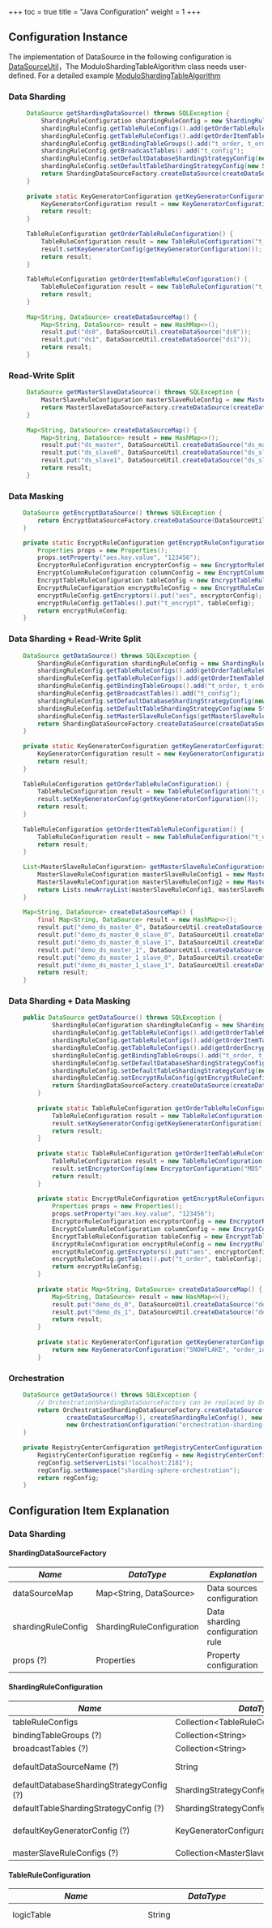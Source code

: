 +++
toc = true
title = "Java Configuration"
weight = 1
+++

## Configuration Instance

The implementation of DataSource in the following configuration is [DataSourceUtil](https://github.com/geomonlin/incubator-shardingsphere-example/blob/4.0.0-RC2/example-core/example-api/src/main/java/org/apache/shardingsphere/example/core/api/DataSourceUtil.java)，The ModuloShardingTableAlgorithm class needs user-defined. For a detailed example [ModuloShardingTableAlgorithm](https://github.com/geomonlin/incubator-shardingsphere-example/tree/dev/example-core/config-utility/src/main/java/org/apache/shardingsphere/example/algorithm) 

### Data Sharding

```java
     DataSource getShardingDataSource() throws SQLException {
         ShardingRuleConfiguration shardingRuleConfig = new ShardingRuleConfiguration();
         shardingRuleConfig.getTableRuleConfigs().add(getOrderTableRuleConfiguration());
         shardingRuleConfig.getTableRuleConfigs().add(getOrderItemTableRuleConfiguration());
         shardingRuleConfig.getBindingTableGroups().add("t_order, t_order_item");
         shardingRuleConfig.getBroadcastTables().add("t_config");
         shardingRuleConfig.setDefaultDatabaseShardingStrategyConfig(new InlineShardingStrategyConfiguration("user_id", "ds${user_id % 2}"));
         shardingRuleConfig.setDefaultTableShardingStrategyConfig(new StandardShardingStrategyConfiguration("order_id", new ModuloShardingTableAlgorithm()));
         return ShardingDataSourceFactory.createDataSource(createDataSourceMap(), shardingRuleConfig, new Properties());
     }
     
     private static KeyGeneratorConfiguration getKeyGeneratorConfiguration() {
         KeyGeneratorConfiguration result = new KeyGeneratorConfiguration("SNOWFLAKE", "order_id");
         return result;
     }
     
     TableRuleConfiguration getOrderTableRuleConfiguration() {
         TableRuleConfiguration result = new TableRuleConfiguration("t_order", "ds${0..1}.t_order${0..1}");
         result.setKeyGeneratorConfig(getKeyGeneratorConfiguration());
         return result;
     }
     
     TableRuleConfiguration getOrderItemTableRuleConfiguration() {
         TableRuleConfiguration result = new TableRuleConfiguration("t_order_item", "ds${0..1}.t_order_item${0..1}");
         return result;
     }
     
     Map<String, DataSource> createDataSourceMap() {
         Map<String, DataSource> result = new HashMap<>();
         result.put("ds0", DataSourceUtil.createDataSource("ds0"));
         result.put("ds1", DataSourceUtil.createDataSource("ds1"));
         return result;
     }
```

### Read-Write Split

```java
     DataSource getMasterSlaveDataSource() throws SQLException {
         MasterSlaveRuleConfiguration masterSlaveRuleConfig = new MasterSlaveRuleConfiguration("ds_master_slave", "ds_master", Arrays.asList("ds_slave0", "ds_slave1"));
         return MasterSlaveDataSourceFactory.createDataSource(createDataSourceMap(), masterSlaveRuleConfig, new Properties());
     }
     
     Map<String, DataSource> createDataSourceMap() {
         Map<String, DataSource> result = new HashMap<>();
         result.put("ds_master", DataSourceUtil.createDataSource("ds_master"));
         result.put("ds_slave0", DataSourceUtil.createDataSource("ds_slave0"));
         result.put("ds_slave1", DataSourceUtil.createDataSource("ds_slave1"));
         return result;
     }
```

### Data Masking

```java
    DataSource getEncryptDataSource() throws SQLException {
        return EncryptDataSourceFactory.createDataSource(DataSourceUtil.createDataSource("demo_ds"), getEncryptRuleConfiguration(), new Properties());
    }

    private static EncryptRuleConfiguration getEncryptRuleConfiguration() {
        Properties props = new Properties();
        props.setProperty("aes.key.value", "123456");
        EncryptorRuleConfiguration encryptorConfig = new EncryptorRuleConfiguration("AES", props);
        EncryptColumnRuleConfiguration columnConfig = new EncryptColumnRuleConfiguration("plain_pwd", "cipher_pwd", "", "aes");
        EncryptTableRuleConfiguration tableConfig = new EncryptTableRuleConfiguration(Collections.singletonMap("pwd", columnConfig));
        EncryptRuleConfiguration encryptRuleConfig = new EncryptRuleConfiguration();
        encryptRuleConfig.getEncryptors().put("aes", encryptorConfig);
        encryptRuleConfig.getTables().put("t_encrypt", tableConfig);
		return encryptRuleConfig;
    }
```

### Data Sharding + Read-Write Split

```java
    DataSource getDataSource() throws SQLException {
        ShardingRuleConfiguration shardingRuleConfig = new ShardingRuleConfiguration();
        shardingRuleConfig.getTableRuleConfigs().add(getOrderTableRuleConfiguration());
        shardingRuleConfig.getTableRuleConfigs().add(getOrderItemTableRuleConfiguration());
        shardingRuleConfig.getBindingTableGroups().add("t_order, t_order_item");
        shardingRuleConfig.getBroadcastTables().add("t_config");
        shardingRuleConfig.setDefaultDatabaseShardingStrategyConfig(new StandardShardingStrategyConfiguration("user_id", new PreciseModuloShardingDatabaseAlgorithm()));
        shardingRuleConfig.setDefaultTableShardingStrategyConfig(new StandardShardingStrategyConfiguration("order_id", new PreciseModuloShardingTableAlgorithm()));
        shardingRuleConfig.setMasterSlaveRuleConfigs(getMasterSlaveRuleConfigurations());
        return ShardingDataSourceFactory.createDataSource(createDataSourceMap(), shardingRuleConfig, new Properties());
    }
    
    private static KeyGeneratorConfiguration getKeyGeneratorConfiguration() {
        KeyGeneratorConfiguration result = new KeyGeneratorConfiguration("SNOWFLAKE", "order_id");
        return result;
    }
    
    TableRuleConfiguration getOrderTableRuleConfiguration() {
        TableRuleConfiguration result = new TableRuleConfiguration("t_order", "ds_${0..1}.t_order_${[0, 1]}");
        result.setKeyGeneratorConfig(getKeyGeneratorConfiguration());
        return result;
    }
    
    TableRuleConfiguration getOrderItemTableRuleConfiguration() {
        TableRuleConfiguration result = new TableRuleConfiguration("t_order_item", "ds_${0..1}.t_order_item_${[0, 1]}");
        return result;
    }
    
    List<MasterSlaveRuleConfiguration> getMasterSlaveRuleConfigurations() {
        MasterSlaveRuleConfiguration masterSlaveRuleConfig1 = new MasterSlaveRuleConfiguration("ds_0", "demo_ds_master_0", Arrays.asList("demo_ds_master_0_slave_0", "demo_ds_master_0_slave_1"));
        MasterSlaveRuleConfiguration masterSlaveRuleConfig2 = new MasterSlaveRuleConfiguration("ds_1", "demo_ds_master_1", Arrays.asList("demo_ds_master_1_slave_0", "demo_ds_master_1_slave_1"));
        return Lists.newArrayList(masterSlaveRuleConfig1, masterSlaveRuleConfig2);
    }
    
    Map<String, DataSource> createDataSourceMap() {
        final Map<String, DataSource> result = new HashMap<>();
        result.put("demo_ds_master_0", DataSourceUtil.createDataSource("demo_ds_master_0"));
        result.put("demo_ds_master_0_slave_0", DataSourceUtil.createDataSource("demo_ds_master_0_slave_0"));
        result.put("demo_ds_master_0_slave_1", DataSourceUtil.createDataSource("demo_ds_master_0_slave_1"));
        result.put("demo_ds_master_1", DataSourceUtil.createDataSource("demo_ds_master_1"));
        result.put("demo_ds_master_1_slave_0", DataSourceUtil.createDataSource("demo_ds_master_1_slave_0"));
        result.put("demo_ds_master_1_slave_1", DataSourceUtil.createDataSource("demo_ds_master_1_slave_1"));
        return result;
    }
```
### Data Sharding + Data Masking

```java
    public DataSource getDataSource() throws SQLException {
            ShardingRuleConfiguration shardingRuleConfig = new ShardingRuleConfiguration();
            shardingRuleConfig.getTableRuleConfigs().add(getOrderTableRuleConfiguration());
            shardingRuleConfig.getTableRuleConfigs().add(getOrderItemTableRuleConfiguration());
            shardingRuleConfig.getTableRuleConfigs().add(getOrderEncryptTableRuleConfiguration());
            shardingRuleConfig.getBindingTableGroups().add("t_order, t_order_item");
            shardingRuleConfig.setDefaultDatabaseShardingStrategyConfig(new InlineShardingStrategyConfiguration("user_id", "demo_ds_${user_id % 2}"));
            shardingRuleConfig.setDefaultTableShardingStrategyConfig(new StandardShardingStrategyConfiguration("order_id", new PreciseModuloShardingTableAlgorithm()));
            shardingRuleConfig.setEncryptRuleConfig(getEncryptRuleConfiguration());
            return ShardingDataSourceFactory.createDataSource(createDataSourceMap(), shardingRuleConfig, new Properties());
        }
        
        private static TableRuleConfiguration getOrderTableRuleConfiguration() {
            TableRuleConfiguration result = new TableRuleConfiguration("t_order", "demo_ds_${0..1}.t_order_${[0, 1]}");
            result.setKeyGeneratorConfig(getKeyGeneratorConfiguration());
            return result;
        }
        
        private static TableRuleConfiguration getOrderItemTableRuleConfiguration() {
            TableRuleConfiguration result = new TableRuleConfiguration("t_order_item", "demo_ds_${0..1}.t_order_item_${[0, 1]}");
            result.setEncryptorConfig(new EncryptorConfiguration("MD5", "status", new Properties()));
            return result;
        }
        
        private static EncryptRuleConfiguration getEncryptRuleConfiguration() {
            Properties props = new Properties();
            props.setProperty("aes.key.value", "123456");
            EncryptorRuleConfiguration encryptorConfig = new EncryptorRuleConfiguration("AES", props);
            EncryptColumnRuleConfiguration columnConfig = new EncryptColumnRuleConfiguration("plain_order", "cipher_order", "", "aes");
            EncryptTableRuleConfiguration tableConfig = new EncryptTableRuleConfiguration(Collections.singletonMap("order_id", columnConfig));
            EncryptRuleConfiguration encryptRuleConfig = new EncryptRuleConfiguration();
            encryptRuleConfig.getEncryptors().put("aes", encryptorConfig);
            encryptRuleConfig.getTables().put("t_order", tableConfig);
			return encryptRuleConfig;
        }
        
        private static Map<String, DataSource> createDataSourceMap() {
            Map<String, DataSource> result = new HashMap<>();
            result.put("demo_ds_0", DataSourceUtil.createDataSource("demo_ds_0"));
            result.put("demo_ds_1", DataSourceUtil.createDataSource("demo_ds_1"));
            return result;
        }
        
        private static KeyGeneratorConfiguration getKeyGeneratorConfiguration() {
            return new KeyGeneratorConfiguration("SNOWFLAKE", "order_id", new Properties());
        }
```

### Orchestration

```java
    DataSource getDataSource() throws SQLException {
        // OrchestrationShardingDataSourceFactory can be replaced by OrchestrationMasterSlaveDataSourceFactory or OrchestrationEncryptDataSourceFactory
        return OrchestrationShardingDataSourceFactory.createDataSource(
                createDataSourceMap(), createShardingRuleConfig(), new HashMap<String, Object>(), new Properties(), 
                new OrchestrationConfiguration("orchestration-sharding-data-source", getRegistryCenterConfiguration(), false));
    }
    
    private RegistryCenterConfiguration getRegistryCenterConfiguration() {
        RegistryCenterConfiguration regConfig = new RegistryCenterConfiguration();
        regConfig.setServerLists("localhost:2181");
        regConfig.setNamespace("sharding-sphere-orchestration");
        return regConfig;
    }
```

## Configuration Item Explanation

### Data Sharding

#### ShardingDataSourceFactory

| *Name*             | *DataType*                | *Explanation*                    |
| ------------------ | ------------------------- | -------------------------------- |
| dataSourceMap      | Map\<String, DataSource\> | Data sources configuration       |
| shardingRuleConfig | ShardingRuleConfiguration | Data sharding configuration rule |
| props (?)          | Properties                | Property configuration           |

#### ShardingRuleConfiguration

| *Name*                                    | *DataType*                                 | *Explanation*                                                |
| ----------------------------------------- | ------------------------------------------ | ------------------------------------------------------------ |
| tableRuleConfigs                          | Collection\<TableRuleConfiguration\>       | Sharding rule list                                           |
| bindingTableGroups (?)                    | Collection\<String\>                       | Binding table rule list                                      |
| broadcastTables (?)                       | Collection\<String\>                       | Broadcast table rule list                                    |
| defaultDataSourceName (?)                 | String                                     | Tables not configured with sharding rules will locate according to default data sources |
| defaultDatabaseShardingStrategyConfig (?) | ShardingStrategyConfiguration              | Default database sharding strategy                           |
| defaultTableShardingStrategyConfig (?)    | ShardingStrategyConfiguration              | Default table sharding strategy                              |
| defaultKeyGeneratorConfig (?)             | KeyGeneratorConfiguration                  | Default key generator configuration, use user-defined ones or built-in ones, e.g. SNOWFLAKE/UUID/LEAF_SEGMENT. Default key generator is `org.apache.shardingsphere.core.keygen.generator.impl.SnowflakeKeyGenerator` |
| masterSlaveRuleConfigs (?)                | Collection\<MasterSlaveRuleConfiguration\> | Read-write split rules, default indicates not using read-write split |

#### TableRuleConfiguration

| *Name*                             | *DataType*                    | *Description*                                                |
| ---------------------------------- | ----------------------------- | ------------------------------------------------------------ |
| logicTable                         | String                        | Name of logic table                                          |
| actualDataNodes (?)                | String                        | Describe data source names and actual tables, delimiter as point, multiple data nodes split by comma, support inline expression. Absent means sharding databases only. Example: ds${0..7}.tbl${0..7} |
| databaseShardingStrategyConfig (?) | ShardingStrategyConfiguration | Databases sharding strategy, use default databases sharding strategy if absent |
| tableShardingStrategyConfig (?)    | ShardingStrategyConfiguration | Tables sharding strategy, use default databases sharding strategy if absent |
| keyGeneratorConfig (?)             | KeyGeneratorConfiguration     | Key generator configuration, use default key generator if absent |
| encryptorConfiguration (?)         | EncryptorConfiguration        | Encrypt generator configuration                              |


#### StandardShardingStrategyConfiguration

Subclass of ShardingStrategyConfiguration.

| *Name*                     | *DataType*               | *Explanation*                                   |
| -------------------------- | ------------------------ | ----------------------------------------------- |
| shardingColumn             | String                   | Sharding column name                            |
| preciseShardingAlgorithm   | PreciseShardingAlgorithm | Precise sharding algorithm used in `=` and `IN` |
| rangeShardingAlgorithm (?) | RangeShardingAlgorithm   | Range sharding algorithm used in `BETWEEN`      |

#### ComplexShardingStrategyConfiguration

The implementation class of `ShardingStrategyConfiguration`, used in complex sharding situations with  multiple sharding keys.

| *Name*            | *DataType*                   | *Explanation*                             |
| ----------------- | ---------------------------- | ----------------------------------------- |
| shardingColumns   | String                       | Sharding column name, separated by commas |
| shardingAlgorithm | ComplexKeysShardingAlgorithm | Complex sharding algorithm                |

#### InlineShardingStrategyConfiguration

The implementation class of `ShardingStrategyConfiguration`, used in sharding strategy of inline expression.

| *Name*              | *DataType* | *Explanation*                                                |
| ------------------- | ---------- | ------------------------------------------------------------ |
| shardingColumn      | String     | Sharding column name                                         |
| algorithmExpression | String     | Inline expression of sharding strategies, should conform to groovy syntax; refer to [Inline expression](/en/features/sharding/other-features/inline-expression) for more details |

#### HintShardingStrategyConfiguration

The implementation class of `ShardingStrategyConfiguration`,  used to configure hint sharding strategies.

| *Name*            | *DataType*            | *Description*           |
| ----------------- | --------------------- | ----------------------- |
| shardingAlgorithm | HintShardingAlgorithm | Hint sharding algorithm |

#### NoneShardingStrategyConfiguration

The implementation class of `ShardingStrategyConfiguration`, used to configure none-sharding strategies.

#### KeyGeneratorConfiguration

| *Name*            | *DataType*                   | *Description*                                                                               |
| ----------------- | ---------------------------- | ------------------------------------------------------------------------------------------- |
| column            | String                       | Column name of key generator                                                                |
| type              | String                       | Type of key generator, use user-defined ones or built-in ones, e.g. SNOWFLAKE, UUID, LEAF_SEGMENT, LEAF_SNOWFLAKE |
| props             | Properties                   | The Property configuration of key generators                                                 |

#### PropertiesConstant

Property configuration that can include these properties of these key generators.

#### SNOWFLAKE
  
| *Name*                                              | *DataType* | *Explanation*                                                                                                                                                                                                                   |
| --------------------------------------------------- | ---------- | ------------------------------------------------------------------------------------------------------------------------------------------------------------------------------------------------------------------------------- |
| worker.id (?)                                        |   long     | The unique id for working machine, the default value is `0`                                                                                                                                                                    |
| max.tolerate.time.difference.milliseconds (?)        |   long     | The max tolerate time for different server's time difference in milliseconds, the default value is `10`                                                                                                                         |
| max.vibration.offset (?)                             |    int     | The max upper limit value of vibrate number, range `[0, 4096)`, the default value is `1`. Notice: To use the generated value of this algorithm as sharding value, it is recommended to configure this property. The algorithm generates key mod `2^n` (`2^n` is usually the sharding amount of tables or databases) in different milliseconds and the result is always `0` or `1`. To prevent the above sharding problem, it is recommended to configure this property, its value is `(2^n)-1` |
  
#### LEAF_SEGMENT
  
| *Name*                                | *DataType* | *Explanation*                                                                                                                                                                                |
| ------------------------------------- | ---------- | -------------------------------------------------------------------------------------------------------------------------------------------------------------------------------------------- |
| server.list                           | String     | The server list to connect to registry Center which includes the ip address and port number. To split them with the comma when there are multiple addresses. e.g: `host1:2181,host2:2181` |
| leaf.key                              | String     | The key which can be used to get the max segment id of table on which `leaf_segment` depends                                                                                                 |
| leaf.segment.id.initial.value (?)      | long       | The initial value of segment id, the default value is `1`                                                                                                                                   |
| leaf.segment.step (?)                  | long       | The step size of the segment assigned every time, the default value is `10000`                                                                                                               |
| registry.center.digest (?)             | String     | Connect to authority tokens in registry center; default indicates no need for authority                                                                                         |
| registry.center.type (?)               | String     | The type of registry center, the default value is `zookeeper`                                                                                                                               |
  
#### LEAF_SNOWFLAKE
  
| *Name*                                            | *DataType* | *Explanation*                                                                                                                                                                                                                   |
| ------------------------------------------------- | ---------- | ------------------------------------------------------------------------------------------------------------------------------------------------------------------------------------------------------------------------------- |
| server.list                                       | String     | The server list to connect to registry Center which includes the ip address and port number. To split them with the comma when there are multiple addresses. e.g: `host1:2181,host2:2181`                                    |
| service.id                                        | String     | The service id of `leaf_snowflake` in registry center                                                                                                                                                                            |
| max.tolerate.time.difference.milliseconds (?)      | long       | The max time difference between native and registry center in milliseconds, the default value is `10000`. An exception is thrown when the job starts if threshold exceeded                                                     |
| registry.center.digest (?)                         | String     | Connect to authority tokens in registry center; default indicates no need for authority                                                                                                                                         |
| registry.center.type (?)                           | String     | The type of registry center, the default value is `zookeeper`                                                                                                                                                                  |
| max.vibration.offset (?)                           | int        | The max upper limit value of vibrate number, range `[0, 4096)`, the default value is `1`. Notice: To use the generated value of this algorithm as sharding value, it is recommended to configure this property. The algorithm generates key mod `2^n` (`2^n` is usually the sharding amount of tables or databases) in different milliseconds and the result is always `0` or `1`. To prevent the above sharding problem, it is recommended to configure this property, its value is `(2^n)-1` |

#### EncryptRuleConfiguration

| *Name*              | *DataType*                                  | *Explanation*                                                                  |
| ------------------- | ------------------------------------------- | ------------------------------------------------------------------------------ |
| encryptors          | Map<String, EncryptorRuleConfiguration>     | Encryptor names and encryptors                                                 |
| tables              | Map<String, EncryptTableRuleConfiguration>  | Encrypt table names and encrypt tables                                         |

#### EncryptorRuleConfiguration

| *Name*              | *DataType*                   | *Explanation*                                                                               |
| ------------------- | ---------------------------- | ------------------------------------------------------------------------------------------- |
| type                | String                       | Type of encryptor，use user-defined ones or built-in ones, e.g. MD5/AES                      |
| properties          | Properties                   | Properties, Notice: when use AES encryptor, `aes.key.value` for AES encryptor need to be set | 

#### EncryptTableRuleConfiguration

| *Name*              | *DataType*                                   | *Explanation*                              |
| ------------------- | -------------------------------------------- | ------------------------------------------ |
| tables              | Map<String, EncryptColumnRuleConfiguration>  | Encrypt column names and encrypt column    |

#### EncryptColumnRuleConfiguration

| *Name*              | *DataType*                   | *Explanation*                                                                                         |
| ------------------- | ---------------------------- |  ---------------------------------------------------------------------------------------------------- |
| plainColumn         | String                       | Plain column name                                                                                     |
| cipherColumn        | String                       | Cipher column name                                                                                    |
| assistedQueryColumn | String                       | AssistedColumns for query，when use ShardingQueryAssistedEncryptor, it can help query encrypted data  |
| encryptor           | String                       | Encryptor name                                                                                        | 

#### ShardingPropertiesConstant

Property configuration items, can be of the following properties.

| *Name*                             | *DataType* | *Explanation*                                                |
| ---------------------------------- | ---------- | ------------------------------------------------------------ |
| sql.show (?)                       | boolean    | Show SQL or not, default value: false                        |
| executor.size (?)                  | int        | Work thread number, default value: CPU core number           |
| max.connections.size.per.query (?) | int        | The maximum connection number allocated by each query of each physical database. default value: 1 |
| check.table.metadata.enabled (?)   | boolean    | Check meta-data consistency or not in initialization, default value: false                        |
| query.with.cipher.column (?)       | boolean    | When there is a plainColumn, use cipherColumn or not to query, default value: true                |

### Read-Write Split

#### MasterSlaveDataSourceFactory

| *Name*                | *DataType*                   | *Explanation*                       |
| --------------------- | ---------------------------- | ----------------------------------- |
| dataSourceMap         | Map\<String, DataSource\>    | Mapping of data source and its name |
| masterSlaveRuleConfig | MasterSlaveRuleConfiguration | Master slave rule configuration     |
| props (?)             | Properties                   | Property configurations             |

#### MasterSlaveRuleConfiguration

| *Name*                   | *DataType*                      | *Explanation*                     |
| ------------------------ | ------------------------------- | --------------------------------- |
| name                     | String                          | Read-write split data source name |
| masterDataSourceName     | String                          | Master database source name       |
| slaveDataSourceNames     | Collection\<String\>            | Slave database source name list   |
| loadBalanceAlgorithm (?) | MasterSlaveLoadBalanceAlgorithm | Slave database load balance       |

#### ShardingPropertiesConstant

Property configuration items, can be of the following properties.

| *Name*                             | *Data Type* | *Explanation*                                                |
| ---------------------------------- | ----------- | ------------------------------------------------------------ |
| sql.show (?)                       | boolean     | Print SQL parse and rewrite log or not, default value: false |
| executor.size (?)                  | int         | Be used in work thread number implemented by SQL; no limits if it is 0. default value: 0 |
| max.connections.size.per.query (?) | int         | The maximum connection number allocated by each query of each physical database, default value: 1 |
| check.table.metadata.enabled (?)   | boolean     | Check meta-data consistency or not in initialization, default value: false |

### Data Masking

#### EncryptDataSourceFactory

| *Name*                | *DataType*                   | *Explanation*      |
| --------------------- | ---------------------------- | ------------------ |
| dataSource            | DataSource                   | Data source        |
| encryptRuleConfig     | EncryptRuleConfiguration     | encrypt rule configuration |
| props (?)             | Properties                   | Property configurations |

#### EncryptRuleConfiguration

| *Name*              | *DataType*                                  | *Explanation*                                               |
| ------------------- | ------------------------------------------- | ----------------------------------------------------------- |
| encryptors          | Map<String, EncryptorRuleConfiguration>     | Encryptor names and encryptors                              |
| tables              | Map<String, EncryptTableRuleConfiguration>  | Encrypt table names and encrypt tables                      |

#### PropertiesConstant

Property configuration items, can be of the following properties.

| *Name*                            | *DataType*| *Explanation*                                                                        |
| ----------------------------------| --------- | ------------------------------------------------------------------------------------ |
| sql.show (?)                      | boolean   | Print SQL parse and rewrite log or not, default value: false                         |
| query.with.cipher.column (?)      | boolean   | When there is a plainColumn, use cipherColumn or not to query, default value: true   |

### Orchestration

#### OrchestrationShardingDataSourceFactory

| *Name*              | *DataType*                 | *Explanation*                          |
| ------------------- | -------------------------- | -------------------------------------- |
| dataSourceMap       | Map\<String, DataSource\>  | Same as `ShardingDataSourceFactory`    |
| shardingRuleConfig  | ShardingRuleConfiguration  | Same as `ShardingDataSourceFactory`    |
| props (?)           | Properties                 | Same as `ShardingDataSourceFactory`    |
| orchestrationConfig | OrchestrationConfiguration | Orchestration rule configurations |

#### OrchestrationMasterSlaveDataSourceFactory

| *Name*                | *Data Type*                  | *Explanation*                          |
| --------------------- | ---------------------------- | -------------------------------------- |
| dataSourceMap         | Map<String, DataSource>      | Same as `MasterSlaveDataSourceFactory` |
| masterSlaveRuleConfig | MasterSlaveRuleConfiguration | Same as `MasterSlaveDataSourceFactory` |
| configMap (?)         | Map<String, Object>          | Same as `MasterSlaveDataSourceFactory` |
| props (?)             | Properties                   | Same as `ShardingDataSourceFactory`    |
| orchestrationConfig   | OrchestrationConfiguration   | Orchestration rule configurations |

#### OrchestrationEncryptDataSourceFactory

| *Name*                | *DataType*                   | *Explanation*                      |
| --------------------- | ---------------------------- | ---------------------------------- |
| dataSource            | DataSource                   | Same as `EncryptDataSourceFactory` |
| encryptRuleConfig     | EncryptRuleConfiguration     | Same as `EncryptDataSourceFactory` |
| props (?)             | Properties                   | Same as `EncryptDataSourceFactory` |
| orchestrationConfig   | OrchestrationConfiguration   | Orchestration rule configurations  |


#### OrchestrationConfiguration

| *Name*          | *Data Type*                 | *Explanation*                                                |
| --------------- | --------------------------- | ------------------------------------------------------------ |
| name            | String                      | Orchestration example name                              |
| overwrite       | boolean                     | Local configurations overwrite registry center configurations or not; if they overwrite, each start takes reference of local configurations |
| regCenterConfig | RegistryCenterConfiguration | Registry center configurations                               |

#### RegistryCenterConfiguration

| *Name*                           | *Data Type* | *Explanation*                                                |
| -------------------------------- | ----------- | ------------------------------------------------------------ |
| serverLists                      | String      | Connect to server lists in registry center, including IP address and port number; addresses are separated by commas, such as `host1:2181,host2:2181` |
| namespace (?)                    | String      | Name space of registry center                                |
| digest (?)                       | String      | Connect to authority tokens in registry center; default indicates no need for authority |
| operationTimeoutMilliseconds (?) | int         | The operation timeout millisecond number, default to be 500 milliseconds |
| maxRetries (?)                   | int         | The maximum retry count, default to be 3 times               |
| retryIntervalMilliseconds (?)    | int         | The retry interval millisecond number, default to be 500 milliseconds |
| timeToLiveSeconds (?)            | int         | The living time for temporary nodes, default to be 60 seconds |
